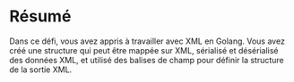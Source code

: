 # Résumé

Dans ce défi, vous avez appris à travailler avec XML en Golang. Vous avez créé une structure qui peut être mappée sur XML, sérialisé et désérialisé des données XML, et utilisé des balises de champ pour définir la structure de la sortie XML.

